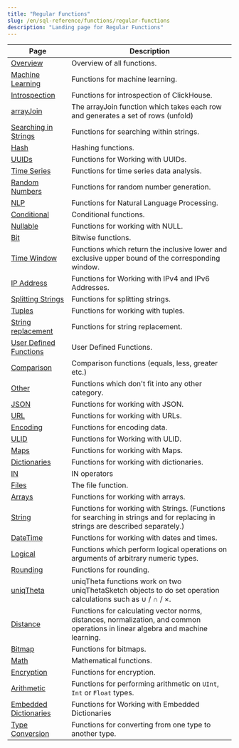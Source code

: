 ```yaml
---
title: "Regular Functions"
slug: /en/sql-reference/functions/regular-functions
description: "Landing page for Regular Functions"
---
```


| Page                                                                              | Description                                                                                                                     |
|-----------------------------------------------------------------------------------|---------------------------------------------------------------------------------------------------------------------------------|
| [Overview](/docs/en/sql-reference/functions/overview)                             | Overview of all functions.                                                                                                      |
| [Machine Learning](/docs/en/sql-reference/functions/machine-learning-functions)   | Functions for machine learning.                                                                                                 |
| [Introspection](/docs/en/sql-reference/functions/introspection)                   | Functions for introspection of ClickHouse.                                                                                      |
| [arrayJoin](/docs/en/sql-reference/functions/array-join)                          | The arrayJoin function which takes each row and generates a set of rows (unfold)                                                |
| [Searching in Strings](/docs/en/sql-reference/functions/string-search-functions)  | Functions for searching within strings.                                                                                         |
| [Hash](/docs/en/sql-reference/functions/hash-functions)                           | Hashing functions.                                                                                                              |
| [UUIDs](/docs/en/sql-reference/functions/uuid-functions)                          | Functions for Working with UUIDs.                                                                                               |
| [Time Series](/docs/en/sql-reference/functions/time-series-functions)             | Functions for time series data analysis.                                                                                        |
| [Random Numbers](/docs/en/sql-reference/functions/random-functions)               | Functions for random number generation.                                                                                         |
| [NLP](/docs/en/sql-reference/functions/nlp-functions)                             | Functions for Natural Language Processing.                                                                                      |
| [Conditional](/docs/en/sql-reference/functions/conditional-functions)             | Conditional functions.                                                                                                          |
| [Nullable](/docs/en/sql-reference/functions/functions-for-nulls)                  | Functions for working with NULL.                                                                                                |
| [Bit](/docs/en/sql-reference/functions/bit-functions)                             | Bitwise functions.                                                                                                              |
| [Time Window](/docs/en/sql-reference/functions/time-window-functions)             | Functions which return the inclusive lower and exclusive upper bound of the corresponding window.                               |
| [IP Address](/docs/en/sql-reference/functions/ip-address-functions)               | Functions for Working with IPv4 and IPv6 Addresses.                                                                             |
| [Splitting Strings](/docs/en/sql-reference/functions/splitting-merging-functions) | Functions for splitting strings.                                                                                                |
| [Tuples](/docs/en/sql-reference/functions/tuple-functions)                        | Functions for working with tuples.                                                                                              |
| [String replacement](/docs/en/sql-reference/functions/string-replace-functions)   | Functions for string replacement.                                                                                               |
| [User Defined Functions](/docs/en/sql-reference/functions/udf)                    | User Defined Functions.                                                                                                         |
| [Comparison](/docs/en/sql-reference/functions/comparison-functions)               | Comparison functions (equals, less, greater etc.)                                                                               |
| [Other](/docs/en/sql-reference/functions/other-functions)                         | Functions which don't fit into any other category.                                                                              |
| [JSON](/docs/en/sql-reference/functions/json-functions)                           | Functions for working with JSON.                                                                                                |
| [URL](/docs/en/sql-reference/functions/url-functions)                             | Functions for working with URLs.                                                                                                |
| [Encoding](/docs/en/sql-reference/functions/encoding-functions)                   | Functions for encoding data.                                                                                                    |
| [ULID](/docs/en/sql-reference/functions/ulid-functions)                           | Functions for Working with ULID.                                                                                                |
| [Maps](/docs/en/sql-reference/functions/tuple-map-functions)                      | Functions for working with Maps.                                                                                                |
| [Dictionaries](/docs/en/sql-reference/functions/ext-dict-functions)               | Functions for working with dictionaries.                                                                                        |
| [IN](/docs/en/sql-reference/functions/in-functions)                               | IN operators                                                                                                                    |
| [Files](/docs/en/sql-reference/functions/files)                                   | The file function.                                                                                                              |
| [Arrays](/docs/en/sql-reference/functions/array-functions)                        | Functions for working with arrays.                                                                                              |
| [String](/docs/en/sql-reference/functions/string-functions)                       | Functions for working with Strings. (Functions for searching in strings and for replacing in strings are described separately.) |
| [DateTime](/docs/en/sql-reference/functions/date-time-functions)                  | Functions for working with dates and times.                                                                                     |
| [Logical](/docs/en/sql-reference/functions/logical-functions)                     | Functions which perform logical operations on arguments of arbitrary numeric types.                                             |
| [Rounding](/docs/en/sql-reference/functions/rounding-functions)                   | Functions for rounding.                                                                                                         |
| [uniqTheta](/docs/en/sql-reference/functions/uniqtheta-functions)                 | uniqTheta functions work on two uniqThetaSketch objects to do set operation calculations such as ∪ / ∩ / ×.                     |
| [Distance](/docs/en/sql-reference/functions/distance-functions)                   | Functions for calculating vector norms, distances, normalization, and common operations in linear algebra and machine learning. |
| [Bitmap](/docs/en/sql-reference/functions/bitmap-functions)                       | Functions for bitmaps.                                                                                                          |
| [Math](/docs/en/sql-reference/functions/math-functions)                           | Mathematical functions.                                                                                                         |
| [Encryption](/docs/en/sql-reference/functions/encryption-functions)               | Functions for encryption.                                                                                                       |
| [Arithmetic](/docs/en/sql-reference/functions/arithmetic-functions)               | Functions for performing arithmetic on `UInt`, `Int` or `Float` types.                                                          |
| [Embedded Dictionaries](/docs/en/sql-reference/functions/ym-dict-functions)       | Functions for Working with Embedded Dictionaries                                                                                |
| [Type Conversion](/docs/en/sql-reference/functions/type-conversion-functions)     | Functions for converting from one type to another type.                                                                         |